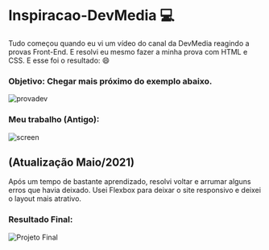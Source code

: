 # Inspiracao-DevMedia :computer:
Tudo começou quando eu vi um vídeo do canal da DevMedia reagindo a provas Front-End. E resolvi eu mesmo fazer a minha prova com HTML e CSS. E esse foi o resultado: :smile:

### Objetivo: Chegar mais próximo do exemplo abaixo.
![provadev](https://user-images.githubusercontent.com/69599810/115483768-ce177480-a227-11eb-9a0e-5948607ec659.png)

### Meu trabalho (Antigo):
![screen](https://user-images.githubusercontent.com/69599810/115483761-cb1c8400-a227-11eb-82fb-bdbf175e58f6.gif)

## (Atualização Maio/2021) 
Após um tempo de bastante aprendizado, resolvi voltar e arrumar alguns erros que havia deixado. Usei Flexbox para deixar o site responsivo e deixei o layout mais atrativo.

### Resultado Final:
![Projeto Final](https://user-images.githubusercontent.com/69599810/120138325-a3b4c180-c1ac-11eb-8db2-587b2e22f72e.png)

